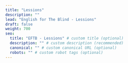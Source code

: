 ```yaml
---
title: "Lessions"
description: ""
lead: "English for The Blind - Lessions"
draft: false
weight: 700
seo:
  title: "EFTB - Lessions" # custom title (optional)
  description: "" # custom description (recommended)
  canonical: "" # custom canonical URL (optional)
  robots: "" # custom robot tags (optional)
---
```

